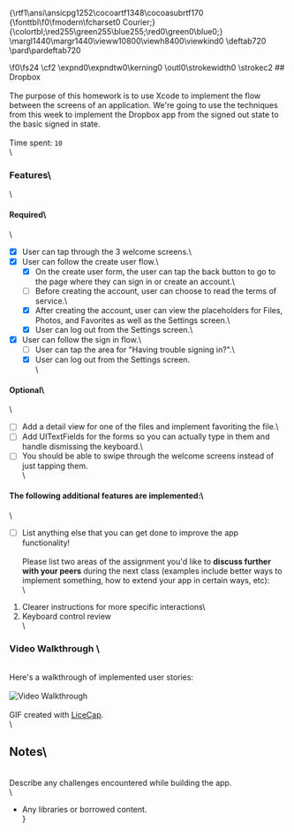 {\rtf1\ansi\ansicpg1252\cocoartf1348\cocoasubrtf170
{\fonttbl\f0\fmodern\fcharset0 Courier;}
{\colortbl;\red255\green255\blue255;\red0\green0\blue0;}
\margl1440\margr1440\vieww10800\viewh8400\viewkind0
\deftab720
\pard\pardeftab720

\f0\fs24 \cf2 \expnd0\expndtw0\kerning0
\outl0\strokewidth0 \strokec2 ## Dropbox\
\
The purpose of this homework is to use Xcode to implement the flow between the screens of an application. We're going to use the techniques from this week to implement the Dropbox app from the signed out state to the basic signed in state.\
\
Time spent: `10`\
\
### Features\
\
#### Required\
\
- [X] User can tap through the 3 welcome screens.\
- [X] User can follow the create user flow.\
  - [X] On the create user form, the user can tap the back button to go to the page where they can sign in or create an account.\
  - [ ] Before creating the account, user can choose to read the terms of service.\
  - [X] After creating the account, user can view the placeholders for Files, Photos, and Favorites as well as the Settings screen.\
  - [X] User can log out from the Settings screen.\
- [X] User can follow the sign in flow.\
  - [ ] User can tap the area for "Having trouble signing in?".\
  - [X] User can log out from the Settings screen.\
\
#### Optional\
\
- [ ] Add a detail view for one of the files and implement favoriting the file.\
- [ ] Add UITextFields for the forms so you can actually type in them and handle dismissing the keyboard.\
- [ ] You should be able to swipe through the welcome screens instead of just tapping them.\
\
#### The following **additional** features are implemented:\
\
- [ ] List anything else that you can get done to improve the app functionality!\
\
Please list two areas of the assignment you'd like to **discuss further with your peers** during the next class (examples include better ways to implement something, how to extend your app in certain ways, etc):\
\
1. Clearer instructions for more specific interactions\
2. Keyboard control review\
\
### Video Walkthrough \
\
Here's a walkthrough of implemented user stories:\
\
<img src='DropBox/DropBox.gif' title='Video Walkthrough' width='' alt='Video Walkthrough' />\
\
GIF created with [LiceCap](http://www.cockos.com/licecap/).\
\
## Notes\
\
Describe any challenges encountered while building the app.\
\
* Any libraries or borrowed content.\
}
